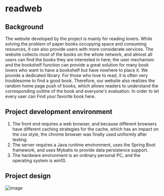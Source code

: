 # readweb
## Background  
The website developed by the project is mainly for reading lovers. While solving the problem of paper books occupying space and consuming resources, it can also provide users with more considerate services. The website collects most of the books on the whole network, and almost all users can find the books they are interested in here; the user mechanism and the bookshelf function can provide a great solution for many book lovers who want to have a bookshelf but have nowhere to place it. We provide a dedicated library. For those who love to read, it is often very troublesome to find a good book. Therefore, our website also realizes the random home page push of books, which allows readers to understand the corresponding outline of the book and everyone's evaluation. In order to let every user can Find your favorite book here.  
## Project development environment
1. The front end requires a web browser, and because different browsers have different caching strategies for the cache, which has an impact on the css style, the chrome browser was finally used uniformly after testing.  
2. The server requires a Java runtime environment, uses the Spring Boot framework, and uses Mybatis to provide data persistence support.  
3. The hardware environment is an ordinary personal PC, and the operating system is win10.  
## Project design  
![image](https://user-images.githubusercontent.com/66411810/210152843-d0157274-79fc-4b51-9b3b-693478cbd3b3.png)  

